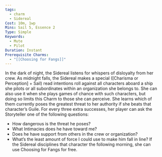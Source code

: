 ```yaml
---
tags:
  - charm
  - Sidereal
Cost: 10m, 1wp
Mins: Sail 5, Essence 2
Type: Simple
Keywords:
  - Mute
  - Pilot
Duration: Instant
Prerequisite Charms:
  - "[[Choosing for Fangs]]"
---
```

In the dark of night, the Sidereal listens for whispers of disloyalty from her crew. As midnight falls, the Sidereal makes a special ([Charisma or Perception] + Sail) read intentions roll against all characters aboard a ship she pilots or all subordinates within an organization she belongs to. She can also use it when she plays games of chance with such characters, but doing so limits this Charm to those she can perceive. She learns which of them currently poses the greatest threat to her authority if she beats that character’s Guile. For every three extra successes, her player can ask the Storyteller one of the following questions: 
-  How dangerous is the threat he poses? 
-  What Intimacies does he have toward me? 
-  Does he have support from others in the crew or organization? 
-  What’s the least amount of force I could use to make him fall in line? If the Sidereal disciplines that character the following morning, she can use Choosing for Fangs for free.
